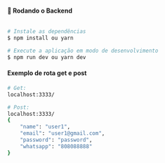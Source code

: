 #### 🎲 Rodando o Backend

```bash

# Instale as dependências
$ npm install ou yarn

# Execute a aplicação em modo de desenvolvimento
$ npm run dev ou yarn dev


```

#### Exemplo de rota get e post

```bash
# Get:
localhost:3333/

# Post:
localhost:3333/
{
	"name": "user1",
	"email": "user1@gmail.com",
	"password": "password",
	"whatsapp": "808088888"
}
```
